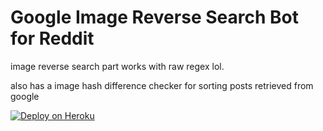 # Google Image Reverse Search Bot for Reddit

image reverse search part works with raw regex lol.

also has a image hash difference checker for sorting posts retrieved from google

[![Deploy on Heroku](https://www.herokucdn.com/deploy/button.svg)](https://heroku.com/deploy?template=https://github.com/scrubjay55/reddit_PeroxsReverseImg_bot/)
